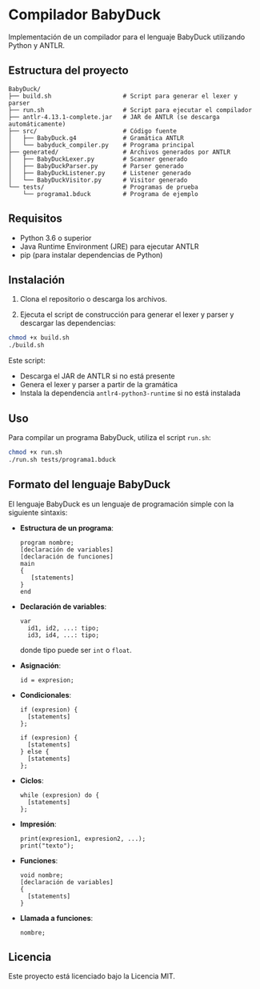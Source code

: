 # Compilador BabyDuck

Implementación de un compilador para el lenguaje BabyDuck utilizando Python y ANTLR.

## Estructura del proyecto

```
BabyDuck/
├── build.sh                    # Script para generar el lexer y parser
├── run.sh                      # Script para ejecutar el compilador
├── antlr-4.13.1-complete.jar   # JAR de ANTLR (se descarga automáticamente)
├── src/                        # Código fuente
│   ├── BabyDuck.g4             # Gramática ANTLR
│   └── babyduck_compiler.py    # Programa principal
├── generated/                  # Archivos generados por ANTLR
│   ├── BabyDuckLexer.py        # Scanner generado
│   ├── BabyDuckParser.py       # Parser generado
│   ├── BabyDuckListener.py     # Listener generado
│   └── BabyDuckVisitor.py      # Visitor generado
└── tests/                      # Programas de prueba
    └── programa1.bduck         # Programa de ejemplo
```

## Requisitos

- Python 3.6 o superior
- Java Runtime Environment (JRE) para ejecutar ANTLR
- pip (para instalar dependencias de Python)

## Instalación

1. Clona el repositorio o descarga los archivos.

2. Ejecuta el script de construcción para generar el lexer y parser y descargar las dependencias:

```bash
chmod +x build.sh
./build.sh
```

Este script:
- Descarga el JAR de ANTLR si no está presente
- Genera el lexer y parser a partir de la gramática
- Instala la dependencia `antlr4-python3-runtime` si no está instalada

## Uso

Para compilar un programa BabyDuck, utiliza el script `run.sh`:

```bash
chmod +x run.sh
./run.sh tests/programa1.bduck
```

## Formato del lenguaje BabyDuck

El lenguaje BabyDuck es un lenguaje de programación simple con la siguiente sintaxis:

- **Estructura de un programa**:
  ```
  program nombre;
  [declaración de variables]
  [declaración de funciones]
  main 
  {
     [statements]
  }
  end
  ```

- **Declaración de variables**:
  ```
  var
    id1, id2, ...: tipo;
    id3, id4, ...: tipo;
  ```
  donde tipo puede ser `int` o `float`.

- **Asignación**:
  ```
  id = expresion;
  ```

- **Condicionales**:
  ```
  if (expresion) {
    [statements]
  };
  
  if (expresion) {
    [statements]
  } else {
    [statements]
  };
  ```

- **Ciclos**:
  ```
  while (expresion) do {
    [statements]
  };
  ```

- **Impresión**:
  ```
  print(expresion1, expresion2, ...);
  print("texto");
  ```

- **Funciones**:
  ```
  void nombre;
  [declaración de variables]
  {
    [statements]
  }
  ```

- **Llamada a funciones**:
  ```
  nombre;
  ```


## Licencia

Este proyecto está licenciado bajo la Licencia MIT.